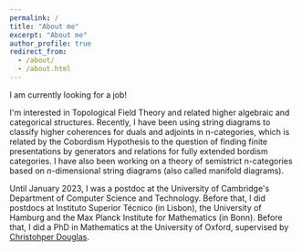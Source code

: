 ```yaml
---
permalink: /
title: "About me"
excerpt: "About me"
author_profile: true
redirect_from: 
  - /about/
  - /about.html
---
```


I am currently looking for a job! 

I'm interested in Topological Field Theory and related higher algebraic and categorical structures. Recently, I have been using string diagrams to classify higher coherences for duals and adjoints in n-categories, which is related by the Cobordism Hypothesis to the question of finding finite presentations by generators and relations for fully extended bordism categories. I have also been working on a theory of semistrict n-categories based on $n$-dimensional string diagrams (also called manifold diagrams).

 Until January 2023, I was a postdoc at the University of Cambridge's Department of Computer Science and Technology. Before that, I did postdocs at Instituto Superior Técnico (in Lisbon), the University of Hamburg and the Max Planck Institute for Mathematics (in Bonn). Before that, I did a PhD in Mathematics at the University of Oxford, supervised by [Christohper Douglas](https://www.christopherleedouglas.com/).
